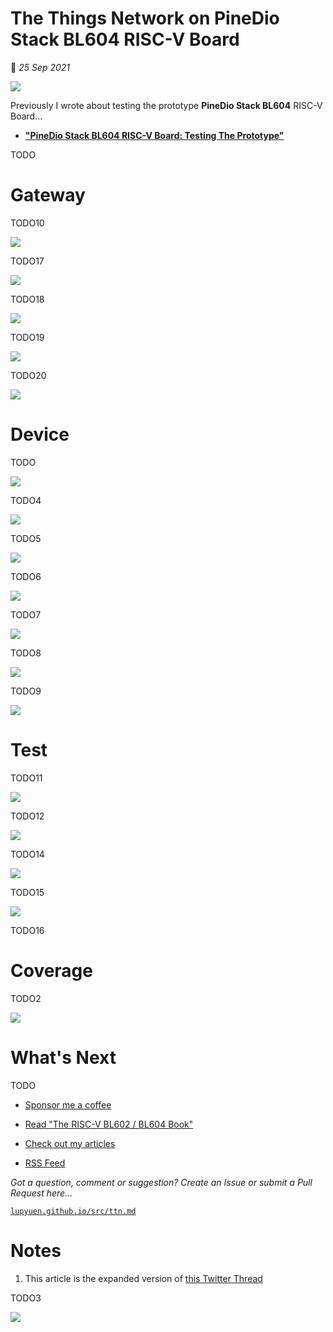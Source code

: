 # The Things Network on PineDio Stack BL604 RISC-V Board

📝 _25 Sep 2021_

![](https://lupyuen.github.io/images/ttn-title.jpg)

Previously I wrote about testing the prototype __PineDio Stack BL604__ RISC-V Board...

-   [__"PineDio Stack BL604 RISC-V Board: Testing The Prototype"__](https://lupyuen.github.io/articles/pinedio)

TODO

# Gateway

TODO10

![](https://lupyuen.github.io/images/ttn-gateway.jpg)

TODO17

![](https://lupyuen.github.io/images/ttn-wisgate.png)

TODO18

![](https://lupyuen.github.io/images/ttn-wisgate2.png)

TODO19

![](https://lupyuen.github.io/images/ttn-wisgate3.png)

TODO20

![](https://lupyuen.github.io/images/ttn-wisgate4.png)

# Device

TODO

![](https://lupyuen.github.io/images/ttn-app.png)

TODO4

![](https://lupyuen.github.io/images/ttn-device.png)

TODO5

![](https://lupyuen.github.io/images/ttn-device2.png)

TODO6

![](https://lupyuen.github.io/images/ttn-device3.png)

TODO7

![](https://lupyuen.github.io/images/ttn-device4.png)

TODO8

![](https://lupyuen.github.io/images/ttn-flow.jpg)

TODO9

![](https://lupyuen.github.io/images/ttn-flow2.jpg)

# Test

TODO11

![](https://lupyuen.github.io/images/ttn-join.png)

TODO12

![](https://lupyuen.github.io/images/ttn-join2.png)

TODO14

![](https://lupyuen.github.io/images/ttn-send.png)

TODO15

![](https://lupyuen.github.io/images/ttn-send2.png)

TODO16

# Coverage

TODO2

![](https://lupyuen.github.io/images/ttn-coverage.jpg)

# What's Next

TODO

-   [Sponsor me a coffee](https://github.com/sponsors/lupyuen)

-   [Read "The RISC-V BL602 / BL604 Book"](https://lupyuen.github.io/articles/book)

-   [Check out my articles](https://lupyuen.github.io)

-   [RSS Feed](https://lupyuen.github.io/rss.xml)

_Got a question, comment or suggestion? Create an Issue or submit a Pull Request here..._

[`lupyuen.github.io/src/ttn.md`](https://github.com/lupyuen/lupyuen.github.io/blob/master/src/ttn.md)

# Notes

1.  This article is the expanded version of [this Twitter Thread](https://twitter.com/MisterTechBlog/status/1438673926721134596)

TODO3

![](https://lupyuen.github.io/images/ttn-pinedio.jpg)
